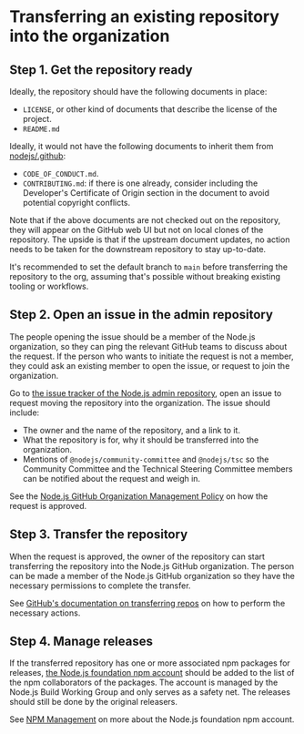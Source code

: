 # Transferring an existing repository into the organization

## Step 1. Get the repository ready

Ideally, the repository should have the following documents in place:

- `LICENSE`, or other kind of documents that describe the license of
  the project.
- `README.md`

Ideally, it would not have the following documents to inherit them from
[nodejs/.github](https://github.com/nodejs/.github):

- `CODE_OF_CONDUCT.md`.
- `CONTRIBUTING.md`: if there is one already, consider including the Developer's
  Certificate of Origin section in the document to avoid potential copyright
  conflicts.

Note that if the above documents are not checked out on the repository, they
will appear on the GitHub web UI but not on local clones of the repository. The
upside is that if the upstream document updates, no action needs to be taken for
the downstream repository to stay up-to-date.

It's recommended to set the default branch to `main` before transferring the
repository to the org, assuming that's possible without breaking existing
tooling or workflows.

## Step 2. Open an issue in the admin repository

The people opening the issue should be a member of the Node.js organization,
so they can ping the relevant GitHub teams to discuss about the request.
If the person who wants to initiate the request is not a member, they could ask
an existing member to open the issue, or request to join the organization.

Go to [the issue tracker of the Node.js admin repository][], open an issue
to request moving the repository into the organization. The issue should include:

- The owner and the name of the repository, and a link to it.
- What the repository is for, why it should be transferred into the organization.
- Mentions of `@nodejs/community-committee` and `@nodejs/tsc` so the Community
  Committee and the Technical Steering Committee members can be notified about
  the request and weigh in.

See the [Node.js GitHub Organization Management Policy][] on how the request
is approved.

## Step 3. Transfer the repository

When the request is approved, the owner of the repository can start transferring
the repository into the Node.js GitHub organization. The person can be made a
member of the Node.js GitHub organization so they have the necessary permissions
to complete the transfer.

See [GitHub's documentation on transferring repos][] on how to perform the
necessary actions.

## Step 4. Manage releases

If the transferred repository has one or more associated npm packages for releases,
[the Node.js foundation npm account](https://www.npmjs.com/~nodejs-foundation)
should be added to the list of the npm collaborators of the packages. The account
is managed by the Node.js Build Working Group and only serves as a safety net.
The releases should still be done by the original releasers.

See [NPM Management](./npm-management.md) on more about the Node.js foundation
npm account.

[coc]: https://github.com/nodejs/admin/blob/master/CODE_OF_CONDUCT.md
[GitHub's documentation on transferring repos]: https://help.github.com/articles/about-repository-transfers/
[Node.js GitHub Organization Management Policy]: https://github.com/nodejs/admin/blob/master/GITHUB_ORG_MANAGEMENT_POLICY.md#repositories
[the contributing guide]: https://github.com/nodejs/node/blob/master/CONTRIBUTING.md
[the issue tracker of the Node.js admin repository]: https://github.com/nodejs/admin/issues
